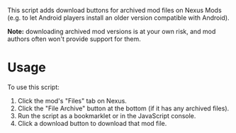 This script adds download buttons for archived mod files on Nexus Mods (e.g. to let Android players
install an older version compatible with Android).

**Note:** downloading archived mod versions is at your own risk, and mod authors often won't
provide support for them.

# Usage
To use this script:

1. Click the mod's "Files" tab on Nexus.
2. Click the "File Archive" button at the bottom (if it has any archived files).
3. Run the script as a bookmarklet or in the JavaScript console.
4. Click a download button to download that mod file.
